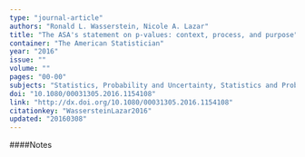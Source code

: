 ```yaml
---
type: "journal-article"
authors: "Ronald L. Wasserstein, Nicole A. Lazar"
title: "The ASA's statement on p-values: context, process, and purpose"
container: "The American Statistician"
year: "2016"
issue: ""
volume: ""
pages: "00-00"
subjects: "Statistics, Probability and Uncertainty, Statistics and Probability, Mathematics(all)"
doi: "10.1080/00031305.2016.1154108"
link: "http://dx.doi.org/10.1080/00031305.2016.1154108"
citationkey: "WassersteinLazar2016"
updated: "20160308"
---
```


####Notes
